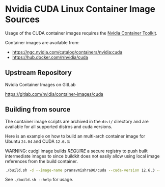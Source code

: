 # Nvidia CUDA Linux Container Image Sources

Usage of the CUDA container images requires the [Nvidia Container Toolkit](https://github.com/NVIDIA/nvidia-container-toolkit).

Container images are available from:

- https://ngc.nvidia.com/catalog/containers/nvidia:cuda
- https://hub.docker.com/r/nvidia/cuda

## Upstream Repository

Nvidia Container Images on GitLab

https://gitlab.com/nvidia/container-images/cuda

## Building from source

The container image scripts are archived in the `dist/` directory and are available for all supported distros and cuda versions.

Here is an example on how to build an multi-arch container image for Ubuntu `24.04` and CUDA `12.6.3`:

WARNING: cudgl image builds *REQUIRE* a secure registry to push built intermediate images to since buildkit does not easily allow using local image references from the build container.

```bash
./build.sh -d --image-name pranavmishra90/cuda --cuda-version 12.6.3 --os ubuntu --os-version 24.04 --arch x86_64 --push
```

See `./build.sh --help` for usage.